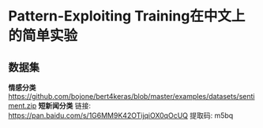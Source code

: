 # Pattern-Exploiting Training在中文上的简单实验


## 数据集
**情感分类** https://github.com/bojone/bert4keras/blob/master/examples/datasets/sentiment.zip
**短新闻分类** 链接: https://pan.baidu.com/s/1G6MM9K42OTijqiOX0qOcUQ 提取码: m5bq

